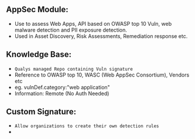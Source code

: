 ## AppSec Module:
- Use to assess Web Apps, API based on OWASP top 10 Vuln, web malware detection and PII exposure detection.
- Used in Asset Discovery, Risk Assessments, Remediation response etc.

## Knowledge Base: 
- `Qualys managed Repo containing Vuln signature`
- Reference to OWASP top 10, WASC (Web AppSec Consortium), Vendors etc
- eg. vulnDef.category:"web application"
- Information: Remote (No Auth Needed)

## Custom Signature:
- `Allow organizations to create their own detection rules`
- 
